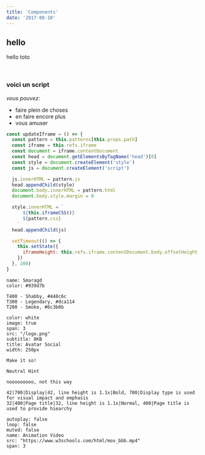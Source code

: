 ```yaml
---
title: 'Components'
date: '2017-08-10'
---
```


## hello

<div class="toto">hello toto </div>

<pattern path="pages/hello/button"></pattern>

<br/>

### voici un script

_vous pouvez_:

- faire plein de choses
- en faire encore plus
- vous amuser

```js
const updateIframe = () => {
  const pattern = this.patterns[this.props.path]
  const iframe = this.refs.iframe
  const document = iframe.contentDocument
  const head = document.getElementsByTagName('head')[0]
  const style = document.createElement('style')
  const js = document.createElement('script')

  js.innerHTML = pattern.js
  head.appendChild(style)
  document.body.innerHTML = pattern.html
  document.body.style.margin = 0

  style.innerHTML = `
      ${this.iframeCSS()}
      ${pattern.css}
    `
  head.appendChild(js)

  setTimeout(() => {
    this.setState({
      iframeHeight: this.refs.iframe.contentDocument.body.offsetHeight,
    })
  }, 200)
}
```

```color
name: Smaragd
color: #939d7b
```

```color-palette
T400 - Shabby, #448c6c
T300 - Legendary, #dca114
T200 - Smoke, #6c3b0b
```

```download
color: white
image: true
span: 3
src: "/logo.png"
subtitle: 8KB
title: Avatar Social
width: 250px
```

```hint|directive
Make it so!
```

```hint
Neutral Hint
```

```hint|warning
nooooooooo, not this way
```

```typography
42|700|Display|42, line height is 1.1x|Bold, 700|Display type is used for visual impact and emphasis
32|400|Page title|32, line height is 1.1x|Normal, 400|Page title is used to provide hiearchy
```

```video
autoplay: false
loop: false
muted: false
name: Animation Video
src: "https://www.w3schools.com/html/mov_bbb.mp4"
span: 3
```
